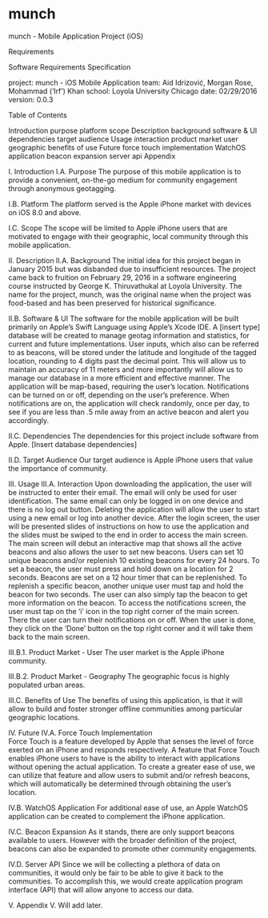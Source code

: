 # munch
munch - Mobile Application Project (iOS)

Requirements

Software Requirements Specification

project: munch - iOS Mobile Application
team: Aid Idrizović, Morgan Rose, Mohammad (‘Irf’) Khan
school: Loyola University Chicago
date: 02/29/2016
version: 0.0.3

Table of Contents

Introduction
purpose
platform
scope
Description
background
software & UI
dependencies
target audience
Usage
interaction
product market
user
geographic
benefits of use
Future
force touch implementation
WatchOS application
beacon expansion
server api
Appendix 












I. Introduction
I.A. Purpose
	The purpose of this mobile application is to provide a convenient, on-the-go medium for community engagement through anonymous geotagging. 

I.B. Platform
 	The platform served is the Apple iPhone market with devices on iOS 8.0 and above. 

I.C. Scope
	The scope will be limited to Apple iPhone users that are motivated to engage with their geographic, local community through this mobile application. 

II. Description
II.A. Background
	The initial idea for this project began in January 2015 but was disbanded due to insufficient resources. The project came back to fruition on February 29, 2016 in a software engineering course instructed by George K. Thiruvathukal at Loyola University. The name for the project, munch, was the original name when the project was food-based and has been preserved for historical significance. 

II.B. Software & UI
	The software for the mobile application will be built primarily on Apple’s Swift Language using Apple’s Xcode IDE. A [insert type] database will be created to manage geotag information and statistics, for current and future implementations. User inputs, which also can be referred to as beacons, will be stored under the latitude and longitude of the tagged location, rounding to 4 digits past the decimal point. This will allow us to maintain an accuracy of 11 meters and more importantly will allow us to manage our database in a more efficient and effective manner. The application will be map-based, requiring the user’s location. Notifications can be turned on or off, depending on the user’s preference. When notifications are on, the application will check randomly, once per day, to see if you are less than .5 mile away from an active beacon and alert you accordingly.

II.C. Dependencies
 	The dependencies for this project include software from Apple. [Insert database dependencies] 

II.D. Target Audience
	Our target audience is Apple iPhone users that value the importance of community.

III. Usage
III.A. Interaction
	Upon downloading the application, the user will be instructed to enter their email. The email will only be used for user identification. The same email can only be logged in on one device and there is no log out button. Deleting the application will allow the user to start using a new email or log into another device. After the login screen, the user will be presented slides of instructions on how to use the application and the slides must be swiped to the end in order to access the main screen. The main screen will debut an interactive map that shows all the active beacons and also allows the user to set new beacons. Users can set 10 unique beacons and/or replenish 10 existing beacons for every 24 hours. To set a beacon, the user must press and hold down on a location for 2 seconds. Beacons are set on a 12 hour timer that can be replenished. To replenish a specific beacon, another unique user must tap and hold the beacon for two seconds. The user can also simply tap the beacon to get more information on the beacon. To access the notifications screen, the user must tap on the ‘i’ icon in the top right corner of the main screen. There the user can turn their notifications on or off. When the user is done, they click on the ‘Done’ button on the top right corner and it will take them back to the main screen. 

III.B.1. Product Market - User
 	The user market is the Apple iPhone community.

III.B.2. Product Market - Geography
	The geographic focus is highly populated urban areas.

III.C. Benefits of Use
	The benefits of using this application, is that it will allow to build and foster stronger offline communities among particular geographic locations. 

IV. Future
IV.A. Force Touch Implementation 	
Force Touch is a feature developed by Apple that senses the level of force exerted on an iPhone and responds respectively. A feature that Force Touch enables iPhone users to have is the ability to interact with applications without opening the actual application. To create a greater ease of use, we can utilize that feature and allow users to submit and/or refresh beacons, which will automatically be determined through obtaining the user’s location.

IV.B. WatchOS Application
For additional ease of use, an Apple WatchOS application can be created to complement the iPhone application. 

IV.C. Beacon Expansion
	As it stands, there are only support beacons available to users. However with the broader definition of the project, beacons can also be expanded to promote other community engagements. 

IV.D. Server API
	Since we will be collecting a plethora of data on communities, it would only be fair to be able to give it back to the communities. To accomplish this, we would create application program interface (API) that will allow anyone to access our data. 

V. Appendix
V. 	Will add later.
